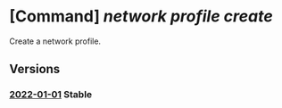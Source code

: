 # [Command] _network profile create_

Create a network profile.

## Versions

### [2022-01-01](/Resources/mgmt-plane/L3N1YnNjcmlwdGlvbnMve30vcmVzb3VyY2Vncm91cHMve30vcHJvdmlkZXJzL21pY3Jvc29mdC5uZXR3b3JrL25ldHdvcmtwcm9maWxlcy97fQ==/2022-01-01.xml) **Stable**

<!-- mgmt-plane /subscriptions/{}/resourcegroups/{}/providers/microsoft.network/networkprofiles/{} 2022-01-01 -->
